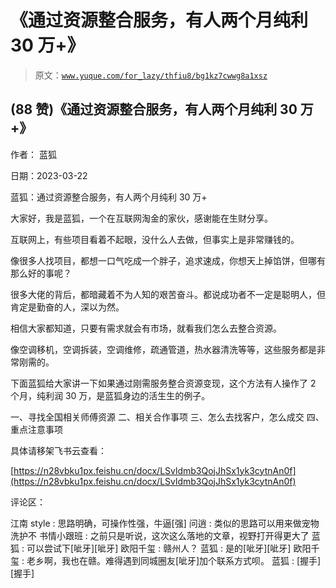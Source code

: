 # 《通过资源整合服务，有人两个月纯利 30 万+》

> 原文：[`www.yuque.com/for_lazy/thfiu8/bg1kz7cwwg8a1xsz`](https://www.yuque.com/for_lazy/thfiu8/bg1kz7cwwg8a1xsz)



## (88 赞)《通过资源整合服务，有人两个月纯利 30 万+》 

作者： 蓝狐 

日期：2023-03-22 

蓝狐：通过资源整合服务，有人两个月纯利 30 万+ 

大家好，我是蓝狐，一个在互联网淘金的家伙，感谢能在生财分享。 

互联网上，有些项目看着不起眼，没什么人去做，但事实上是非常赚钱的。 

像很多人找项目，都想一口气吃成一个胖子，追求速成，你想天上掉馅饼，但哪有那么好的事呢？ 

很多大佬的背后，都暗藏着不为人知的艰苦奋斗。都说成功者不一定是聪明人，但肯定是勤奋的人，深以为然。 

相信大家都知道，只要有需求就会有市场，就看我们怎么去整合资源。 

像空调移机，空调拆装，空调维修，疏通管道，热水器清洗等等，这些服务都是非常刚需的。 

下面蓝狐给大家讲一下如果通过刚需服务整合资源变现，这个方法有人操作了 2 个月，纯利润 30 万，是蓝狐身边的活生生的例子。 

一、寻找全国相关师傅资源 二、相关合作事项 三、怎么去找客户，怎么成交 四、重点注意事项 

具体请移架飞书云查看： 

[https://n28vbku1px.feishu.cn/docx/LSvldmb3QojJhSx1yk3cytnAn0f](https://n28vbku1px.feishu.cn/docx/LSvldmb3QojJhSx1yk3cytnAn0f) 

评论区： 

江南 style : 思路明确，可操作性强，牛逼[强] 问逍 : 类似的思路可以用来做宠物洗护不 书情小跟班 : 之前只是听说，这次这么落地的文章，视野打开得更大了 蓝狐 : 可以尝试下[呲牙][呲牙] 欧阳千玺 : 赣州人？ 蓝狐 : 是的[呲牙][呲牙] 欧阳千玺 : 老乡啊，我也在赣。难得遇到同城圈友[呲牙]加个联系方式呗。 蓝狐 : [握手][握手]